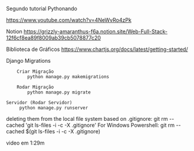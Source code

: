 Segundo tutorial Pythonando

https://www.youtube.com/watch?v=4NeWvRo4zPk


Notion 
    https://grizzly-amaranthus-f6a.notion.site/Web-Full-Stack-12f6cf8ea89f8009ab39cb5078877c20


Biblioteca de Gráficos
    https://www.chartjs.org/docs/latest/getting-started/



Django 
    Migrations
    
        Criar Migração
            python manage.py makemigrations 
        
        Rodar Migração
            python manage.py migrate    
    
    Servidor (Rodar Servidor)
         python manage.py runserver


deleting them from the local file system based on .gitignore:
    git rm --cached 'git ls-files -i -c -X .gitignore'
For Windows Powershell:
    git rm --cached $(git ls-files -i -c -X .gitignore)


video em 1:29m